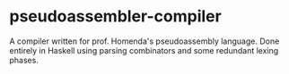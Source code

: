 # pseudoassembler-compiler
A compiler written for prof. Homenda's pseudoassembly language.
Done entirely in Haskell using parsing combinators and some redundant lexing phases.
